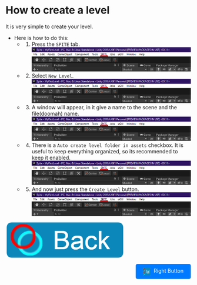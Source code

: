# How to create a level

It is very simple to create your level.

* Here is how to do this:
    * 1. Press the `SPITE` tab. <img src="https://github.com/layzyidiot/e-sw/blob/main/images/spite-tab.png?raw=true" alt="SPITE Tab">

    * 2. Select `New Level`. <img src="https://github.com/layzyidiot/e-sw/blob/main/images/spite-tab.png?raw=true" alt="SPITE Tab">

    * 3. A window will appear, in it give a name to the scene and the file(doomah) name. <img src="https://github.com/layzyidiot/e-sw/blob/main/images/spite-tab.png?raw=true" alt="SPITE Tab">

    * 4. There is a `Auto create level folder in assets` checkbox. It is useful to keep everything organized, so its recommended to keep it enabled. <img src="https://github.com/layzyidiot/e-sw/blob/main/images/spite-tab.png?raw=true" alt="SPITE Tab">

    * 5. And now just press the `Create Level` button. <img src="https://github.com/layzyidiot/e-sw/blob/main/images/spite-tab.png?raw=true" alt="SPITE Tab">

[![Back](https://github.com/layzyidiot/e-sw/blob/main/images/course_button_back.png?raw=true)](https://layzyidiot.github.io/e-sw/#/Spite-Course/0_Course-Start)

<a href="https://layzyidiot.github.io/e-sw/#/Spite-Course/2_Level-Stats-Info" style="float: right; padding: 10px 20px; color: white; background-color: #007BFF; text-decoration: none; border-radius: 5px;">
  <img src="https://github.com/layzyidiot/e-sw/blob/main/images/course_button_next.png" alt="Icon" style="vertical-align: middle; width: 20px; height: 20px; margin-right: 5px;" />
  Right Button
</a>
